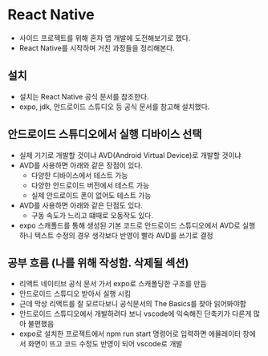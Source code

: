 # React Native

- 사이드 프로젝트를 위해 혼자 앱 개발에 도전해보기로 했다.
- React Native를 시작하며 거친 과정들을 정리해본다.

## 설치

- 설치는 React Native 공식 문서를 참조한다.
- expo, jdk, 안드로이드 스튜디오 등 공식 문서를 참고해 설치했다.

## 안드로이드 스튜디오에서 실행 디바이스 선택

- 실제 기기로 개발할 것이냐 AVD(Android Virtual Device)로 개발할 것이냐
- AVD를 사용하면 아래와 같은 장점이 있다.
  - 다양한 디바이스에서 테스트 가능
  - 다양한 안드로이드 버전에서 테스트 가능
  - 실제 안드로이드 폰이 없어도 테스트 가능
- AVD를 사용하면 아래와 같은 단점도 있다.
  - 구동 속도가 느리고 떄때로 오동작도 있다.
- expo 스캐폴드를 통해 생성된 기본 코드로 안드로이드 스튜디오에서 AVD로 실행하니 텍스트 수정의 경우 생각보다 반영이 빨라 AVD를 쓰기로 결정

## 공부 흐름 (나를 위해 작성함. 삭제될 섹션)

- 리액트 네이티브 공식 문서 가서 expo로 스캐폴딩한 구조를 만듬
- 안드로이드 스튜디오 받아서 실행 시킴
- 근데 막상 리액트를 잘 모르다보니 공식문서의 The Basics를 찾아 읽어봐야함
- 안드로이드 스튜디오에서 개발하려다 보니 vscode에 익숙해진 단축키가 다른게 많아 불편했음
- expo로 설치한 프로젝트에서 npm run start 명령어로 입력하면 에뮬레이터 창에서 화면이 뜨고 코드 수정도 반영이 되어 vscode로 개발
